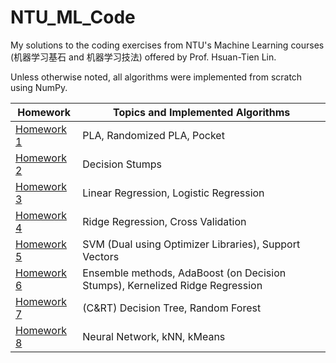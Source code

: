 # NTU_ML_Code
My solutions to the coding exercises from NTU's Machine Learning courses (机器学习基石 and 机器学习技法) offered by Prof. Hsuan-Tien Lin.

Unless otherwise noted, all algorithms were implemented from scratch using NumPy.

|Homework|Topics and Implemented Algorithms|
|---|---|
|[Homework 1](quiz1/quiz1.ipynb)|PLA, Randomized PLA, Pocket|
|[Homework 2](quiz2/Untitled.ipynb)|Decision Stumps|
|[Homework 3](quiz3/Untitled.ipynb)|Linear Regression, Logistic Regression|
|[Homework 4](quiz4/Untitled.ipynb)|Ridge Regression, Cross Validation|
|[Homework 5](quiz5/Homework%205.ipynb)|SVM (Dual using Optimizer Libraries), Support Vectors|
|[Homework 6](quiz6/Untitled.ipynb)|Ensemble methods, AdaBoost (on Decision Stumps), Kernelized Ridge Regression|
|[Homework 7](quiz7/Untitled.ipynb)|(C&RT) Decision Tree, Random Forest|
|[Homework 8](quiz8/Untitled.ipynb)|Neural Network, kNN, kMeans|
